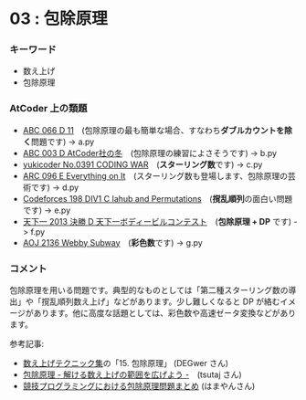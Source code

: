 # 03 : 包除原理

### キーワード

- 数え上げ
- 包除原理

### AtCoder 上の類題

- [ABC 066 D 11](https://atcoder.jp/contests/arc077/tasks/arc077_b)　(包除原理の最も簡単な場合、すなわち**ダブルカウントを除く**問題です) -> a.py
- [ABC 003 D AtCoder社の冬](https://atcoder.jp/contests/abc003/tasks/abc003_4)　(包除原理の練習によさそうです) -> b.py
- [yukicoder No.0391 CODING WAR](https://yukicoder.me/problems/no/391)　(**スターリング数**です) -> c.py
- [ARC 096 E Everything on It](https://beta.atcoder.jp/contests/arc096/tasks/arc096_c)　(スターリング数も登場します、包除原理の芸術です) -> d.py
- [Codeforces 198 DIV1 C Iahub and Permutations](http://codeforces.com/problemset/problem/340/E)　(**撹乱順列**の面白い問題です) -> e.py
- [天下一 2013 決勝 D 天下一ボディービルコンテスト](https://atcoder.jp/contests/tenka1-2013-final/tasks/tenka1_2013_final_d)　(**包除原理 + DP** です) -> f.py
- [AOJ 2136 Webby Subway](http://judge.u-aizu.ac.jp/onlinejudge/description.jsp?id=2136)　(**彩色数**です) -> g.py

### コメント

包除原理を用いる問題です。典型的なものとしては「第二種スターリング数の導出」や「撹乱順列数え上げ」などがあります。少し難しくなると DP が絡むイメージがあります。他に高度な話題としては、彩色数や高速ゼータ変換などがあります。

参考記事:

- [数え上げテクニック集](https://drive.google.com/file/d/1WC7Y2Ni-8elttUgorfbix9tO1fvYN3g3/view)の「15. 包除原理」 (DEGwer さん)
- [包除原理 - 解ける数え上げの範囲を広げよう -](https://t.co/YOSVg3vv8U)　(tsutaj さん)
- [競技プログラミングにおける包除原理問題まとめ](http://hamayanhamayan.hatenablog.jp/entry/2017/04/17/161345) (はまやんさん)